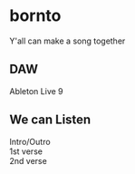 # bornto
Y'all can make a song together
## DAW
Ableton Live 9
## We can Listen
Intro/Outro  
1st verse  
2nd verse  